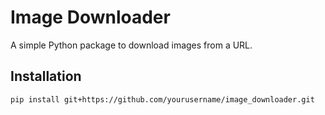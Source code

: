 # Image Downloader

A simple Python package to download images from a URL.

## Installation

```sh
pip install git+https://github.com/yourusername/image_downloader.git
```
